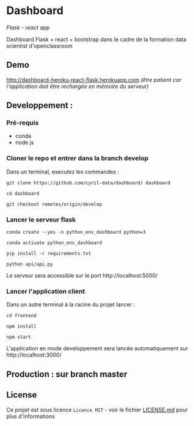 # Dashboard
_Flask - react app_

Dashboard Flask +  react + bootstrap dans le cadre de la formation data scientist d'openclassroom

## Demo

http://dashboard-heroku-react-flask.herokuapp.com  *(être patient car l'application doit être rechargée en mémoire du serveur)*

## Developpement : 

### Pré-requis
- conda
- node js

### Cloner le repo et entrer dans la branch develop

Dans un terminal, executez les commandes : 

``git clone https://github.com/cyril-data/dashboard/ dashboard``

``cd dashboard``

``git checkout remotes/origin/develop``

### Lancer le serveur flask

``conda create --yes -n python_env_dashboard python=3``

``conda activate python_env_dashboard``

``pip install -r requirements.txt``

``python api/api.py``

Le serveur sera accessible sur le port http://localhost:5000/

### Lancer l'application client

Dans un autre terminal à la racine du projet lancer : 

``cd frontend``

``npm install``

``npm start``

L'application en mode developpement sera lancée automatiquement sur http://localhost:3000/



## Production : sur branch master


## License

Ce projet est sous licence ``Licence MIT`` - voir le fichier [LICENSE.md](LICENSE.md) pour plus d'informations

